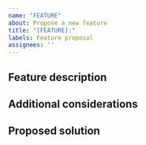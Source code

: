 ```yaml
---
name: "FEATURE"
about: Propose a new feature
title: "[FEATURE]:"
labels: Feature proposal
assignees: ''
---
```


## Feature description

<!--- A clear and concise description of the feature. -->

## Additional considerations

<!--- Any kind of information to be considered. -->

## Proposed solution

<!--- A proposed way to address its implementation. -->
